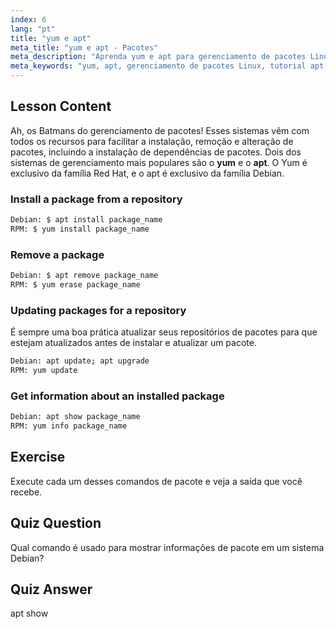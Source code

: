 ```yaml
---
index: 6
lang: "pt"
title: "yum e apt"
meta_title: "yum e apt - Pacotes"
meta_description: "Aprenda yum e apt para gerenciamento de pacotes Linux. Instale, remova e atualize software em sistemas Debian/RPM com este tutorial para iniciantes. Comece hoje mesmo!"
meta_keywords: "yum, apt, gerenciamento de pacotes Linux, tutorial apt, tutorial yum, comandos Linux, guia para iniciantes, instalação de pacotes"
---
```


## Lesson Content

Ah, os Batmans do gerenciamento de pacotes! Esses sistemas vêm com todos os recursos para facilitar a instalação, remoção e alteração de pacotes, incluindo a instalação de dependências de pacotes. Dois dos sistemas de gerenciamento mais populares são o **yum** e o **apt**. O Yum é exclusivo da família Red Hat, e o apt é exclusivo da família Debian.

### Install a package from a repository

```bash
Debian: $ apt install package_name
RPM: $ yum install package_name
```

### Remove a package

```bash
Debian: $ apt remove package_name
RPM: $ yum erase package_name
```

### Updating packages for a repository

É sempre uma boa prática atualizar seus repositórios de pacotes para que estejam atualizados antes de instalar e atualizar um pacote.

```bash
Debian: apt update; apt upgrade
RPM: yum update
```

### Get information about an installed package

```bash
Debian: apt show package_name
RPM: yum info package_name
```

## Exercise

Execute cada um desses comandos de pacote e veja a saída que você recebe.

## Quiz Question

Qual comando é usado para mostrar informações de pacote em um sistema Debian?

## Quiz Answer

apt show
